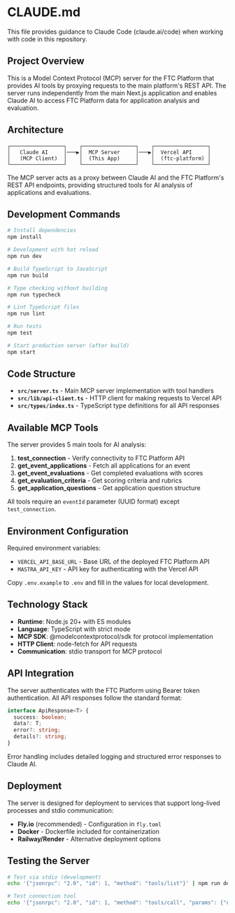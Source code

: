 # CLAUDE.md

This file provides guidance to Claude Code (claude.ai/code) when working with code in this repository.

## Project Overview

This is a Model Context Protocol (MCP) server for the FTC Platform that provides AI tools by proxying requests to the main platform's REST API. The server runs independently from the main Next.js application and enables Claude AI to access FTC Platform data for application analysis and evaluation.

## Architecture

```
┌─────────────────┐    ┌─────────────────┐    ┌─────────────────┐
│   Claude AI     │───▶│  MCP Server     │───▶│  Vercel API     │
│   (MCP Client)  │    │  (This App)     │    │  (ftc-platform) │
└─────────────────┘    └─────────────────┘    └─────────────────┘
```

The MCP server acts as a proxy between Claude AI and the FTC Platform's REST API endpoints, providing structured tools for AI analysis of applications and evaluations.

## Development Commands

```bash
# Install dependencies
npm install

# Development with hot reload
npm run dev

# Build TypeScript to JavaScript
npm run build

# Type checking without building
npm run typecheck

# Lint TypeScript files
npm run lint

# Run tests
npm test

# Start production server (after build)
npm start
```

## Code Structure

- **`src/server.ts`** - Main MCP server implementation with tool handlers
- **`src/lib/api-client.ts`** - HTTP client for making requests to Vercel API
- **`src/types/index.ts`** - TypeScript type definitions for all API responses

## Available MCP Tools

The server provides 5 main tools for AI analysis:

1. **test_connection** - Verify connectivity to FTC Platform API
2. **get_event_applications** - Fetch all applications for an event
3. **get_event_evaluations** - Get completed evaluations with scores
4. **get_evaluation_criteria** - Get scoring criteria and rubrics
5. **get_application_questions** - Get application question structure

All tools require an `eventId` parameter (UUID format) except `test_connection`.

## Environment Configuration

Required environment variables:
- `VERCEL_API_BASE_URL` - Base URL of the deployed FTC Platform API
- `MASTRA_API_KEY` - API key for authenticating with the Vercel API

Copy `.env.example` to `.env` and fill in the values for local development.

## Technology Stack

- **Runtime**: Node.js 20+ with ES modules
- **Language**: TypeScript with strict mode
- **MCP SDK**: @modelcontextprotocol/sdk for protocol implementation  
- **HTTP Client**: node-fetch for API requests
- **Communication**: stdio transport for MCP protocol

## API Integration

The server authenticates with the FTC Platform using Bearer token authentication. All API responses follow the standard format:

```typescript
interface ApiResponse<T> {
  success: boolean;
  data?: T;
  error?: string;
  details?: string;
}
```

Error handling includes detailed logging and structured error responses to Claude AI.

## Deployment

The server is designed for deployment to services that support long-lived processes and stdio communication:
- **Fly.io** (recommended) - Configuration in `fly.toml`
- **Docker** - Dockerfile included for containerization
- **Railway/Render** - Alternative deployment options

## Testing the Server

```bash
# Test via stdio (development)
echo '{"jsonrpc": "2.0", "id": 1, "method": "tools/list"}' | npm run dev

# Test connection tool
echo '{"jsonrpc": "2.0", "id": 1, "method": "tools/call", "params": {"name": "test_connection", "arguments": {}}}' | npm run dev
```